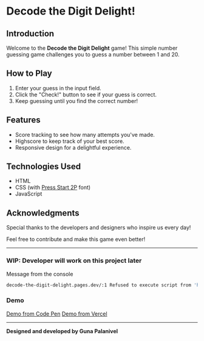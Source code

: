 # Decode the Digit Delight!

## Introduction

Welcome to the **Decode the Digit Delight** game! This simple number guessing game challenges you to guess a number between 1 and 20.

## How to Play

1. Enter your guess in the input field.
2. Click the "Check!" button to see if your guess is correct.
3. Keep guessing until you find the correct number!

## Features

- Score tracking to see how many attempts you've made.
- Highscore to keep track of your best score.
- Responsive design for a delightful experience.

## Technologies Used

- HTML
- CSS (with [Press Start 2P](https://fonts.googleapis.com/css?family=Press+Start+2P&display=swap) font)
- JavaScript

## Acknowledgments

Special thanks to the developers and designers who inspire us every day!

Feel free to contribute and make this game even better!

---

### WIP: Developer will work on this project later

Message from the console

```bash
decode-the-digit-delight.pages.dev/:1 Refused to execute script from 'https://decode-the-digit-delight.pages.dev/script.js' because its MIME type ('text/html') is not executable, and strict MIME type checking is enabled.
```

### Demo

[Demo from Code Pen](https://codepen.io/Guna-Palanivel/pen/bGZdZPL)
[Demo from Vercel](https://decode-the-digit-delight.vercel.app/)

---

**Designed and developed by Guna Palanivel**
